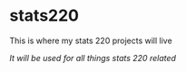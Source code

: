 # stats220
This is where my stats 220 projects will live

*It will be used for all things stats 220 related*



